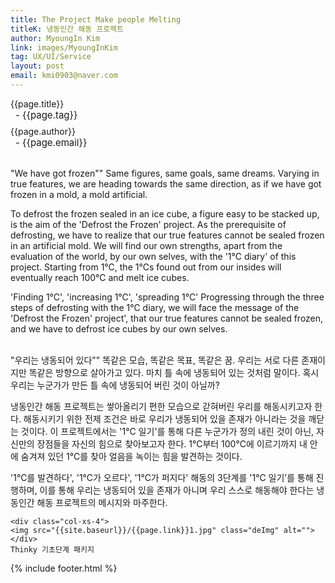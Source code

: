```yaml
---
title: The Project Make people Melting
titleK: 냉동인간 해동 프로젝트
author: MyoungIn Kim
link: images/MyoungInKim
tag: UX/UI/Service
layout: post
email: kmi0903@naver.com
---	
```


<div class="container">

<div class="deDep">
{{page.title}}<br>
<p style="font-size:15px; margin:0px; padding:0px 0px 0px 8px; margin:0px 0px 8px 0px;">- {{page.tag}}</p>
{{page.author}}<br>
<p style="font-size:15px; margin:0px; padding:0px 0px 0px 8px;">- {{page.email}}</p>
</div>

<br>

<div class="det lato">

<!--영문-->
"We have got frozen""
Same figures, same goals, same dreams.
Varying in true features, we are heading towards the same direction, as if we have got frozen in a mold, a mold artificial.

To defrost the frozen sealed in an ice cube, a figure easy to be stacked up, is the aim of the 'Defrost the Frozen' project.
As the prerequisite of defrosting, we have to realize that our true features cannot be sealed frozen in an artificial mold.
We will find our own strengths, apart from the evaluation of the world, by our own selves, with the '1℃ diary' of this project. Starting from 1℃, the 1℃s found out from our insides will eventually reach 100℃ and melt ice cubes.

'Finding 1℃', 'increasing 1℃', 'spreading 1℃'
Progressing through the three steps of defrosting with the 1℃ diary, we will face the message of the 'Defrost the Frozen' project', that our true features cannot be sealed frozen, and we have to defrost ice cubes by our own selves.

<!--영문-->

</div>


<div class="noto">
<!--국문-->

<br>
"우리는 냉동되어 있다""
똑같은 모습, 똑같은 목표, 똑같은 꿈.
우리는 서로 다른 존재이지만 똑같은 방향으로 살아가고 있다.
마치 틀 속에 냉동되어 있는 것처럼 말이다.
혹시 우리는 누군가가 만든 틀 속에 냉동되어 버린 것이 아닐까?

냉동인간 해동 프로젝트는 쌓아올리기 편한 모습으로 갇혀버린 우리를 해동시키고자 한다.
해동시키기 위한 전제 조건은 바로 우리가 냉동되어 있을 존재가 아니라는 것을 깨닫는 것이다. 
이 프로젝트에서는 '1℃ 일기'를 통해 다른 누군가가 정의 내린 것이 아닌, 자신만의 장점들을 자신의 힘으로 찾아보고자 한다. 1℃부터 100℃에 이르기까지 내 안에 숨겨져 있던 1℃를 찾아 얼음을 녹이는 힘을 발견하는 것이다. 

'1℃를 발견하다', '1℃가 오르다', '1℃가 퍼지다'
해동의 3단계를 '1℃ 일기’를 통해 진행하며, 이를 통해 우리는 냉동되어 있을 존재가 아니며 우리 스스로 해동해야 한다는 냉동인간 해동 프로젝트의 메시지와 마주한다.

<!--국문-->

</div>

<div class="row noto">
	
	<div class="col-xs-4">
	<img src="{{site.baseurl}}/{{page.link}}1.jpg" class="deImg" alt=""></div>
	Thinky 기초단계 패키지
</div>

	

</div> 

{% include footer.html %}